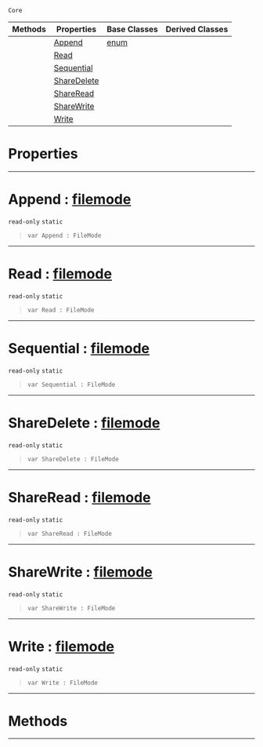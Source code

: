 `Core`

|Methods|Properties|Base Classes|Derived Classes|
|---|---|---|---|
| |[ Append](https://github.com/ArendDanielek/ZeroDocsTest/blob/master/code_reference/zilch_base_types/filemode.markdown#append-zero-engine-docum)|[enum](https://github.com/ArendDanielek/ZeroDocsTest/blob/master/code_reference/zilch_base_types/enum.markdown)| |
| |[ Read](https://github.com/ArendDanielek/ZeroDocsTest/blob/master/code_reference/zilch_base_types/filemode.markdown#read-zero-engine-documen)| | |
| |[ Sequential](https://github.com/ArendDanielek/ZeroDocsTest/blob/master/code_reference/zilch_base_types/filemode.markdown#sequential-zero-engine-d)| | |
| |[ ShareDelete](https://github.com/ArendDanielek/ZeroDocsTest/blob/master/code_reference/zilch_base_types/filemode.markdown#sharedelete-zero-engine)| | |
| |[ ShareRead](https://github.com/ArendDanielek/ZeroDocsTest/blob/master/code_reference/zilch_base_types/filemode.markdown#shareread-zero-engine-do)| | |
| |[ ShareWrite](https://github.com/ArendDanielek/ZeroDocsTest/blob/master/code_reference/zilch_base_types/filemode.markdown#sharewrite-zero-engine-d)| | |
| |[ Write](https://github.com/ArendDanielek/ZeroDocsTest/blob/master/code_reference/zilch_base_types/filemode.markdown#write-zero-engine-docume)| | |


 #  Properties


---  
 #  Append : [filemode](https://github.com/ArendDanielek/ZeroDocsTest/blob/master/code_reference/zilch_base_types/filemode.markdown)

 `read-only` `static`

> 
> ``` lang=cpp, name=Zilch
> var Append : FileMode


---  
 #  Read : [filemode](https://github.com/ArendDanielek/ZeroDocsTest/blob/master/code_reference/zilch_base_types/filemode.markdown)

 `read-only` `static`

> 
> ``` lang=cpp, name=Zilch
> var Read : FileMode


---  
 #  Sequential : [filemode](https://github.com/ArendDanielek/ZeroDocsTest/blob/master/code_reference/zilch_base_types/filemode.markdown)

 `read-only` `static`

> 
> ``` lang=cpp, name=Zilch
> var Sequential : FileMode


---  
 #  ShareDelete : [filemode](https://github.com/ArendDanielek/ZeroDocsTest/blob/master/code_reference/zilch_base_types/filemode.markdown)

 `read-only` `static`

> 
> ``` lang=cpp, name=Zilch
> var ShareDelete : FileMode


---  
 #  ShareRead : [filemode](https://github.com/ArendDanielek/ZeroDocsTest/blob/master/code_reference/zilch_base_types/filemode.markdown)

 `read-only` `static`

> 
> ``` lang=cpp, name=Zilch
> var ShareRead : FileMode


---  
 #  ShareWrite : [filemode](https://github.com/ArendDanielek/ZeroDocsTest/blob/master/code_reference/zilch_base_types/filemode.markdown)

 `read-only` `static`

> 
> ``` lang=cpp, name=Zilch
> var ShareWrite : FileMode


---  
 #  Write : [filemode](https://github.com/ArendDanielek/ZeroDocsTest/blob/master/code_reference/zilch_base_types/filemode.markdown)

 `read-only` `static`

> 
> ``` lang=cpp, name=Zilch
> var Write : FileMode


---  
 #  Methods


---  
 
  
  
  
  
  
  
  

 